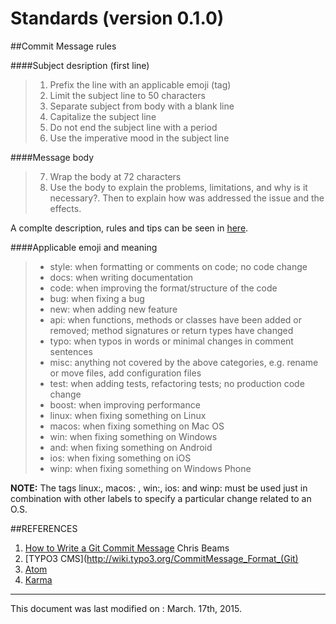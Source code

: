 Standards (version 0.1.0)
===================


##Commit Message rules

####Subject desription (first line)
>1. Prefix the line with an applicable emoji (tag)
>2. Limit the subject line to 50 characters
>3. Separate subject from body with a blank line
>4. Capitalize the subject line
>5. Do not end the subject line with a period
>6. Use the imperative mood in the subject line

####Message body
>7. Wrap the body at 72 characters
>8. Use the body to explain the problems, limitations, and why is it necessary?. Then to explain how was addressed the issue and the effects.

A complte description, rules and tips can be seen in [here][1].

####Applicable emoji and meaning

>* style: when formatting or comments on code; no code change
>* docs: when writing documentation
>* code: when improving the format/structure of the code
>* bug: when fixing a bug
>* new: when adding new feature
>* api: when functions, methods or classes have been added or removed; method signatures or return types have changed
>* typo: when typos in words or minimal changes in comment sentences
>* misc: anything not covered by the above categories, e.g. rename or move files, add configuration files
>* test: when adding tests, refactoring tests; no production code change
>* boost: when improving performance
>* linux: when fixing something on Linux
>* macos: when fixing something on Mac OS
>* win: when fixing something on Windows
>* and: when fixing something on Android
>* ios: when fixing something on iOS
>* winp: when fixing something on Windows Phone

**NOTE:** The tags linux:, macos: , win:, ios: and winp: must be used just in combination with other labels to specify a particular change related to an O.S.

##REFERENCES

1. [How to Write a Git Commit Message](http://chris.beams.io/posts/git-commit/#why-not-how) Chris Beams
2. [TYPO3 CMS](http://wiki.typo3.org/CommitMessage_Format_(Git)
3. [Atom](https://atom.io/docs/v0.186.0/contributing)
4. [Karma](http://karma-runner.github.io/0.8/dev/git-commit-msg.html)

[1]: http://chris.beams.io/posts/git-commit/#why-not-how
-------------
This document was last modified on : March. 17th, 2015.


